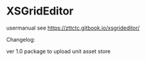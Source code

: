 # XSGridEditor
usermanual see https://zttctc.gitbook.io/xsgrideditor/

Changelog:

ver 1.0
package to upload unit asset store